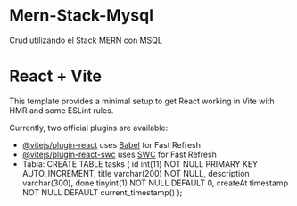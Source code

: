 # Mern-Stack-Mysql
Crud utilizando el Stack MERN con MSQL

# React + Vite

This template provides a minimal setup to get React working in Vite with HMR and some ESLint rules.

Currently, two official plugins are available:

- [@vitejs/plugin-react](https://github.com/vitejs/vite-plugin-react/blob/main/packages/plugin-react/README.md) uses [Babel](https://babeljs.io/) for Fast Refresh
- [@vitejs/plugin-react-swc](https://github.com/vitejs/vite-plugin-react-swc) uses [SWC](https://swc.rs/) for Fast Refresh
- Tabla:
  CREATE TABLE tasks (
  id int(11) NOT NULL PRIMARY KEY AUTO_INCREMENT,
  title varchar(200) NOT NULL,
  description varchar(300),
  done tinyint(1) NOT NULL DEFAULT 0,
  createAt timestamp NOT NULL DEFAULT current_timestamp()
);
